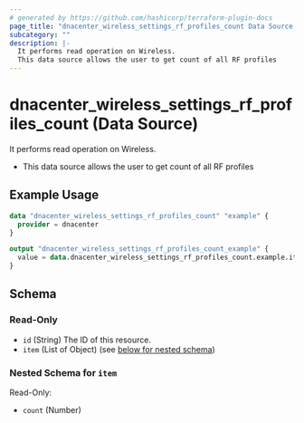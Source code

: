 ```yaml
---
# generated by https://github.com/hashicorp/terraform-plugin-docs
page_title: "dnacenter_wireless_settings_rf_profiles_count Data Source - terraform-provider-dnacenter"
subcategory: ""
description: |-
  It performs read operation on Wireless.
  This data source allows the user to get count of all RF profiles
---
```


# dnacenter_wireless_settings_rf_profiles_count (Data Source)

It performs read operation on Wireless.

- This data source allows the user to get count of all RF profiles

## Example Usage

```terraform
data "dnacenter_wireless_settings_rf_profiles_count" "example" {
  provider = dnacenter
}

output "dnacenter_wireless_settings_rf_profiles_count_example" {
  value = data.dnacenter_wireless_settings_rf_profiles_count.example.item
}
```

<!-- schema generated by tfplugindocs -->
## Schema

### Read-Only

- `id` (String) The ID of this resource.
- `item` (List of Object) (see [below for nested schema](#nestedatt--item))

<a id="nestedatt--item"></a>
### Nested Schema for `item`

Read-Only:

- `count` (Number)

